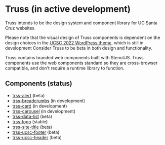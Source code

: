 # Truss (in active development)

Truss intends to be the design system and component library for UC Santa Cruz websites.

Please note that the visual design of Truss components is dependent on the design choices in the [UCSC 2022 WordPress theme](https://github.com/ucsc/ucsc-2022), which is still in development Consider Truss to be beta in both design and functionality.

Truss contains branded web components built with StencilJS. Truss components use the web components standard so they are cross-browser compatible, and don't require a runtime library to function.

## Components (status)

- [trss-alert](src/components/trss-alert) (beta)
- [trss-breadcrumbs](src/components/trss-breadcrumbs) (in development)
- [trss-card](src/components/trss-card) (in development)
- [trss-carousel](src/components/trss-carousel) (in development)
- [trss-data-list](src/components/trss-data-list) (beta)
- [trss-logo](src/components/trss-logo) (stable)
- [trss-site-title](src/components/trss-site-title) (beta)
- [trss-ucsc-footer](src/components/trss-ucsc-footer) (beta)
- [trss-ucsc-header](src/components/trss-ucsc-header) (beta)